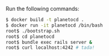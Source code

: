 Run the following commands:

```bash
$ docker build -t planetocd .
$ docker run -it planetocd /bin/bash
root$ ./bootstrap.sh
root$ cd planetocd
root$ bundle exec rails server &
root$ curl localhost:4242 # tada!
```
